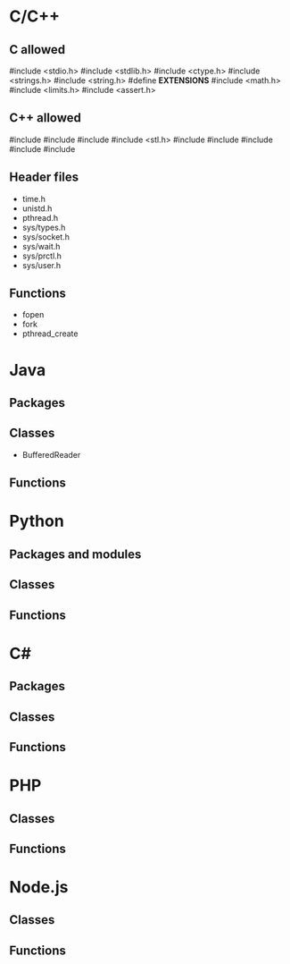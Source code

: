 # C/C++
## C allowed
#include <stdio.h>
#include <stdlib.h>
#include <ctype.h>
#include <strings.h>
#include <string.h>
#define __EXTENSIONS__
#include <math.h>
#include <limits.h>
#include <assert.h>

## C++ allowed
#include <iostream>
#include <iomanip>
#include <string>
#include <stl.h>
#include <algorithm>
#include <queue>
#include <set>
#include <vector>
#include <strstream>

## Header files
* time.h
* unistd.h
* pthread.h
* sys/types.h
* sys/socket.h
* sys/wait.h
* sys/prctl.h
* sys/user.h

## Functions
* fopen
* fork
* pthread_create

# Java
## Packages

## Classes
* BufferedReader

## Functions

# Python
## Packages and modules

## Classes

## Functions

# C#
## Packages

## Classes

## Functions

# PHP
## Classes

## Functions

# Node.js
## Classes

## Functions

